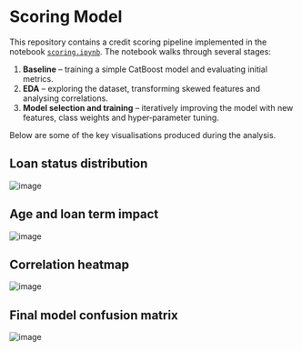 # Scoring Model
This repository contains a credit scoring pipeline implemented in the notebook [`scoring.ipynb`](notebooks/scoring.ipynb). The notebook walks through several stages:

1. **Baseline** – training a simple CatBoost model and evaluating initial metrics.
2. **EDA** – exploring the dataset, transforming skewed features and analysing correlations.
3. **Model selection and training** – iteratively improving the model with new features, class weights and hyper‑parameter tuning.

Below are some of the key visualisations produced during the analysis.

## Loan status distribution

![image](https://github.com/user-attachments/assets/3da0485b-d9ab-4051-87a8-83182810655c)


## Age and loan term impact

![image](https://github.com/user-attachments/assets/4f2d2bc1-8bcd-48aa-935f-996734433621)


## Correlation heatmap

![image](https://github.com/user-attachments/assets/992bf8aa-9e08-404c-bca0-25229ba537d4)


## Final model confusion matrix

![image](https://github.com/user-attachments/assets/b37503b2-4a67-4f91-b17f-1fb06b817fbc)




